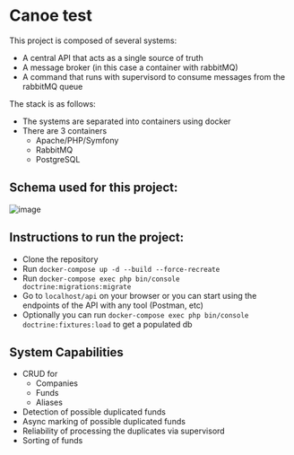 # Canoe test

This project is composed of several systems:

- A central API that acts as a single source of truth
- A message broker (in this case a container with rabbitMQ)
- A command that runs with supervisord to consume messages from the rabbitMQ queue

The stack is as follows:

- The systems are separated into containers using docker
- There are 3 containers
    - Apache/PHP/Symfony
    - RabbitMQ
    - PostgreSQL

## Schema used for this project:

![image](https://github.com/Aoshido/canoe/assets/1039259/5af48ba9-4e07-467f-9a76-6baeefc3dda2)

## Instructions to run the project:

- Clone the repository
- Run `docker-compose up -d --build --force-recreate`
- Run `docker-compose exec php bin/console doctrine:migrations:migrate`
- Go to `localhost/api` on your browser or you can start using the endpoints of the API with any tool (Postman, etc)
- Optionally you can run  `docker-compose exec php bin/console doctrine:fixtures:load` to get a populated db

## System Capabilities

- CRUD for
    - Companies
    - Funds
    - Aliases
- Detection of possible duplicated funds
- Async marking of possible duplicated funds
- Reliability of processing the duplicates via supervisord
- Sorting of funds
